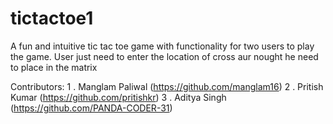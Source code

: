 # tictactoe1

A fun and intuitive tic tac toe game with functionality for two users to play the game. User just need to enter the location of cross aur nought he need to place in the matrix

Contributors: 
1 . Manglam Paliwal (https://github.com/manglam16) 
2 . Pritish Kumar (https://github.com/pritishkr) 
3 . Aditya Singh (https://github.com/PANDA-CODER-31)
